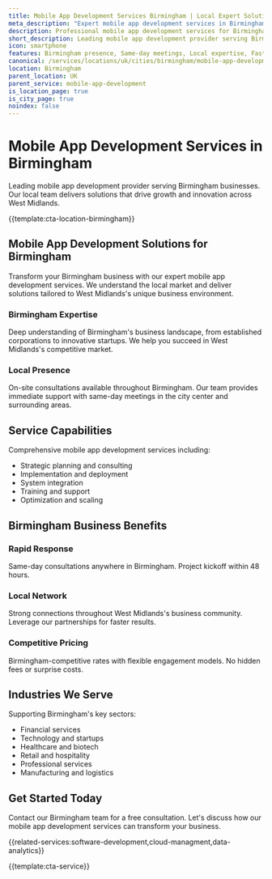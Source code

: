 ```yaml
---
title: Mobile App Development Services Birmingham | Local Expert Solutions
meta_description: "Expert mobile app development services in Birmingham. Local team, same-day consultations, proven results. Transform your business today."
description: Professional mobile app development services for Birmingham businesses
short_description: Leading mobile app development provider serving Birmingham and West Midlands.
icon: smartphone
features: Birmingham presence, Same-day meetings, Local expertise, Fast deployment, Competitive rates, Proven track record
canonical: /services/locations/uk/cities/birmingham/mobile-app-development-birmingham.html
location: Birmingham
parent_location: UK
parent_service: mobile-app-development
is_location_page: true
is_city_page: true
noindex: false
---
```


# Mobile App Development Services in Birmingham

Leading mobile app development provider serving Birmingham businesses. Our local team delivers solutions that drive growth and innovation across West Midlands.

{{template:cta-location-birmingham}}

## Mobile App Development Solutions for Birmingham

Transform your Birmingham business with our expert mobile app development services. We understand the local market and deliver solutions tailored to West Midlands's unique business environment.

### Birmingham Expertise

Deep understanding of Birmingham's business landscape, from established corporations to innovative startups. We help you succeed in West Midlands's competitive market.

### Local Presence

On-site consultations available throughout Birmingham. Our team provides immediate support with same-day meetings in the city center and surrounding areas.

## Service Capabilities

Comprehensive mobile app development services including:
- Strategic planning and consulting
- Implementation and deployment
- System integration
- Training and support
- Optimization and scaling

## Birmingham Business Benefits

### Rapid Response
Same-day consultations anywhere in Birmingham. Project kickoff within 48 hours.

### Local Network
Strong connections throughout West Midlands's business community. Leverage our partnerships for faster results.

### Competitive Pricing
Birmingham-competitive rates with flexible engagement models. No hidden fees or surprise costs.

## Industries We Serve

Supporting Birmingham's key sectors:
- Financial services
- Technology and startups
- Healthcare and biotech
- Retail and hospitality
- Professional services
- Manufacturing and logistics

## Get Started Today

Contact our Birmingham team for a free consultation. Let's discuss how our mobile app development services can transform your business.

{{related-services:software-development,cloud-managment,data-analytics}}

{{template:cta-service}}
